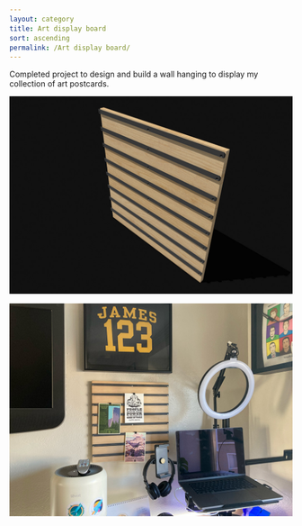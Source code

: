 ```yaml
---
layout: category
title: Art display board
sort: ascending
permalink: /Art display board/
---
```


Completed project to design and build a wall hanging to display my collection of art postcards.

![3D rendering of a 400mm x 400mm French cleat system with 8 rails from which to hang postcards and other small accessories. There is a single plywood panel with each rail running horizontally across the face.](/assets/art-display-board/display-board-rendering.jpg)

![Photo of desk area with display board surrounded by other wall hangings and desk accoutrements](/assets/art-display-board/hanging-on-the-wall.jpg)
